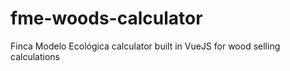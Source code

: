 # fme-woods-calculator
Finca Modelo Ecológica calculator built in VueJS for wood selling calculations 
